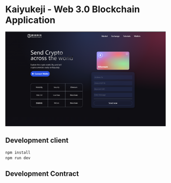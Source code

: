 # Kaiyukeji - Web 3.0 Blockchain Application
![Kaiyukeji01](https://github.com/liyuProtocol/liyuProject-web3.0/blob/main/client/images/1.png?raw=true)

## Development client

```java
npm install 
npm run dev 
```
## Development Contract

 
 